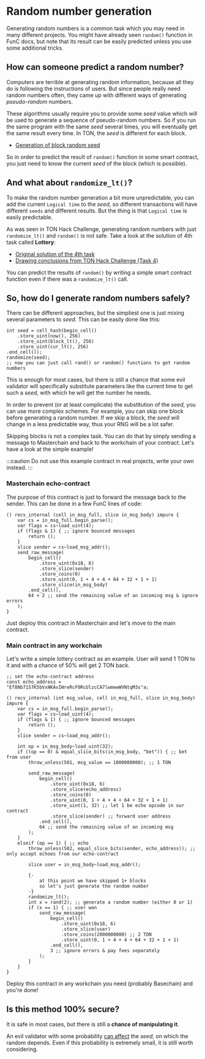 # Random number generation

Generating random numbers is a common task which you may need in many different projects. You might have already seen `random()` function in FunC docs, but note that its result can be easily predicted unless you use some additional tricks.

## How can someone predict a random number?

Computers are terrible at generating random information, because all they do is following the instructions of users. But since people really need random numbers often, they came up with different ways of generating _pseudo-random_ numbers.

These algorithms usually require you to provide some _seed_ value which will be used to generate a sequence of pseudo-random numbers. So if you run the same program with the same _seed_ several times, you will eventually get the same result every time. In TON, the _seed_ is different for each block.

 * [Generation of block random seed](/develop/smart-contracts/security/random)

So in order to predict the result of `random()` function in some smart contract, you just need to know the current _seed_ of the block (which is possible).

## And what about `randomize_lt()`?

To make the random number generation a bit more unpredictable, you can add the current `Logical time` to the _seed_, so different transactions will have different `seeds` and different results. But the thing is that `Logical time` is easily predictable.

As was seen in TON Hack Challenge, generating random numbers with just `randomize_lt()` and `random()` is not safe. Take a look at the solution of 4th task called **Lottery**:
 - [Original solution of the 4th task](https://github.com/ton-blockchain/hack-challenge-1/blob/master/Solutions/4.%20lottery.md)
 - [Drawing conclusions from TON Hack Challenge \(Task 4\)](/develop/smart-contracts/security/ton-hack-challenge-1#4-lottery)

You can predict the results of `random()` by writing a simple smart contract function even if there was a `randomize_lt()` call.

## So, how do I generate random numbers safely?

There can be different approaches, but the simpliest one is just mixing several parameters to _seed_. This can be easily done like this:
```func
int seed = cell_hash(begin_cell()
    .store_uint(now(), 256)
    .store_uint(block_lt(), 256)
    .store_uint(cur_lt(), 256)
.end_cell());
randomize(seed);
;; now you can just call rand() or random() functions to get random numbers
```

This is enough for most cases, but there is still a chance that some evil validator will specifically substitute parameters like the current time to get such a _seed_, with which he will get the number he needs.

In order to prevent (or at least complicate) the substitution of the _seed_, you can use more complex schemes. For example, you can skip one block before generating a random number. If we skip a block, the _seed_ will change in a less predictable way, thus your RNG will be a lot safer.

Skipping blocks is not a complex task. You can do that by simply sending a message to Masterchain and back to the workchain of your contract. Let's have a look at the simple example!

:::caution
Do not use this example contract in real projects, write your own instead.
:::

### Masterchain echo-contract

The purpose of this contract is just to forward the message back to the sender. This can be done in a few FunC lines of code:

```func
() recv_internal (cell in_msg_full, slice in_msg_body) impure {
    var cs = in_msg_full.begin_parse();
    var flags = cs~load_uint(4);
    if (flags & 1) { ;; ignore bounced messages
        return ();
    }
    slice sender = cs~load_msg_addr();
    send_raw_message(
        begin_cell()
            .store_uint(0x18, 6)
            .store_slice(sender)
            .store_coins(0)
            .store_uint(0, 1 + 4 + 4 + 64 + 32 + 1 + 1)
            .store_slice(in_msg_body)
        .end_cell(),
        64 + 2 ;; send the remaining value of an incoming msg & ignore errors
    );
}
```

Just deploy this contract in Masterchain and let's move to the main contract.

### Main contract in any workchain

Let's write a simple lottery contract as an example. User will send 1 TON to it and with a chance of 50% will get 2 TON back.

```func
;; set the echo-contract address
const echo_address = "Ef8Nb7157K5bVxNKAvIWreRcF0RcUlzcCA7lwmewWVNtqM3s"a;

() recv_internal (int msg_value, cell in_msg_full, slice in_msg_body) impure {
    var cs = in_msg_full.begin_parse();
    var flags = cs~load_uint(4);
    if (flags & 1) { ;; ignore bounced messages
        return ();
    }
    slice sender = cs~load_msg_addr();

    int op = in_msg_body~load_uint(32);
    if ((op == 0) & equal_slice_bits(in_msg_body, "bet")) { ;; bet from user
        throw_unless(501, msg_value == 1000000000); ;; 1 TON
        
        send_raw_message(
            begin_cell()
                .store_uint(0x18, 6)
                .store_slice(echo_address)
                .store_coins(0)
                .store_uint(0, 1 + 4 + 4 + 64 + 32 + 1 + 1)
                .store_uint(1, 32) ;; let 1 be echo opcode in our contract
                .store_slice(sender) ;; forward user address
            .end_cell(),
            64 ;; send the remaining value of an incoming msg
        );
    }
    elseif (op == 1) { ;; echo
        throw_unless(502, equal_slice_bits(sender, echo_address)); ;; only accept echoes from our echo-contract
        
        slice user = in_msg_body~load_msg_addr();

        {-
            at this point we have skipped 1+ blocks
            so let's just generate the random number
        -}
        randomize_lt();
        int x = rand(2); ;; generate a random number (either 0 or 1)
        if (x == 1) { ;; user won
            send_raw_message(
                begin_cell()
                    .store_uint(0x18, 6)
                    .store_slice(user)
                    .store_coins(2000000000) ;; 2 TON
                    .store_uint(0, 1 + 4 + 4 + 64 + 32 + 1 + 1)
                .end_cell(),
                3 ;; ignore errors & pay fees separately
            );
        }
    }
}
```

Deploy this contract in any workchain you need (probably Basechain) and you're done!

## Is this method 100% secure?

It is safe in most cases, but there is still a **chance of manipulating it**.

An evil validator with some probability [can affect](/develop/smart-contracts/security/random#conclusion) the _seed_, on which the random depends. Even if this probability is extremely small, it is still worth considering.